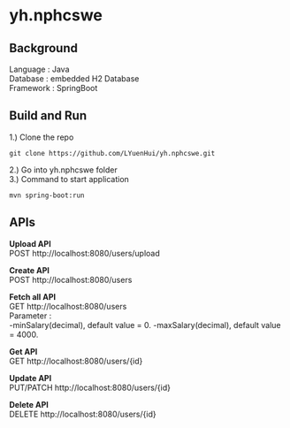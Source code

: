 # yh.nphcswe

## Background
Language : Java  
Database : embedded H2 Database  
Framework : SpringBoot


## **Build and Run**
1.) Clone the repo
````
git clone https://github.com/LYuenHui/yh.nphcswe.git
````
2.) Go into yh.nphcswe folder  
3.) Command to start application
````
mvn spring-boot:run
````

## **APIs**

**Upload API**   
POST http://localhost:8080/users/upload 

**Create API**  
POST http://localhost:8080/users

**Fetch all API**  
GET http://localhost:8080/users  
Parameter :  
  -minSalary(decimal), default value = 0.
  -maxSalary(decimal), default value = 4000.

**Get API**    
GET http://localhost:8080/users/{id}

**Update API**    
PUT/PATCH http://localhost:8080/users/{id}

**Delete API**    
DELETE http://localhost:8080/users/{id}






